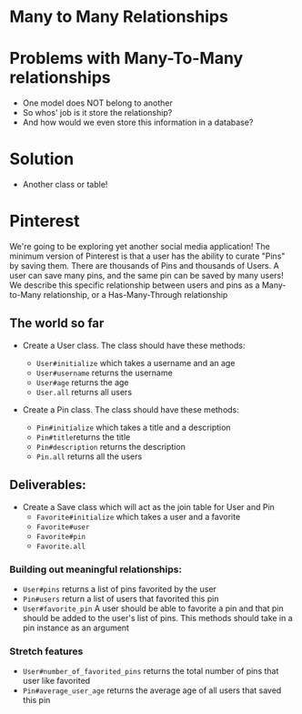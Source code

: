 # Many to Many Relationships

# Problems with Many-To-Many relationships
 - One model does NOT belong to another
 - So whos' job is it store the relationship?
 - And how would we even store this information in a database?

# Solution
 - Another class or table!

# Pinterest
We're going to be exploring yet another social media application! The minimum version of Pinterest is that a user has the ability to curate "Pins" by saving them. There are thousands of Pins and thousands of Users. A user can save many pins, and the same pin can be saved by many users! We describe this specific relationship between users and pins as a Many-to-Many relationship, or a Has-Many-Through relationship

## The world so far
* Create a User class. The class should have these methods:
  * `User#initialize` which takes a username and an age
  * `User#username` returns the username
  * `User#age` returns the age
  * `User.all` returns all users

* Create a Pin class. The class should have these methods:
  * `Pin#initialize` which takes a title and a description
  * `Pin#title`returns the title
  * `Pin#description` returns the description
  * `Pin.all` returns all the users 

## Deliverables:
* Create a Save class which will act as the join table for User and Pin 
  * `Favorite#initialize` which takes a user and a favorite 
  * `Favorite#user`
  * `Favorite#pin`
  * `Favorite.all`

### Building out meaningful relationships:
* `User#pins` returns a list of pins favorited by the user
* `Pin#users` return a list of users that favorited this pin
* `User#favorite_pin` A user should be able to favorite a pin and that pin should be added to the user's list of pins. This methods should take in a pin instance as an argument 

### Stretch features
* `User#number_of_favorited_pins` returns the total number of pins that user like favorited
* `Pin#average_user_age` returns the average age of all users that saved this pin 

